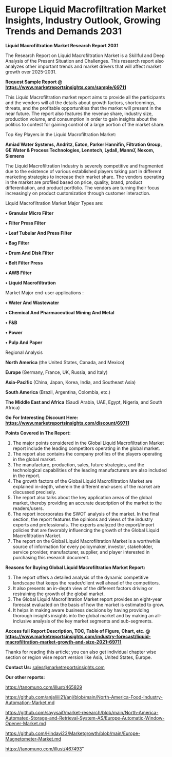 # Europe Liquid Macrofiltration Market Insights, Industry Outlook, Growing Trends and Demands 2031

<strong>Liquid Macrofiltration Market Research Report 2031</strong>

The Research Report on Liquid Macrofiltration Market is a Skillful and Deep Analysis of the Present Situation and Challenges. This research report also analyzes other important trends and market drivers that will affect market growth over 2025-2031.

<strong>Request Sample Report @ <a href=https://www.marketreportsinsights.com/sample/69711>https://www.marketreportsinsights.com/sample/69711</a></strong>

This Liquid Macrofiltration market report aims to provide all the participants and the vendors will all the details about growth factors, shortcomings, threats, and the profitable opportunities that the market will present in the near future. The report also features the revenue share, industry size, production volume, and consumption in order to gain insights about the politics to contest for gaining control of a large portion of the market share.

Top Key Players in the Liquid Macrofiltration Market:

<strong>Amiad Water Systems, Andritz, Eaton, Parker Hannifin, Filtration Group, GE Water & Process Technologies, Lenntech, Lydall, Mannứꙺ, Nexom, Siemens</strong>

The Liquid Macrofiltration Industry is severely competitive and fragmented due to the existence of various established players taking part in different marketing strategies to increase their market share. The vendors operating in the market are profiled based on price, quality, brand, product differentiation, and product portfolio. The vendors are turning their focus increasingly on product customization through customer interaction.

Liquid Macrofiltration Market Major Types are:

<strong>• Granular Micro Filter

• Filter Press Filter

• Leaf Tubular And Press Filter

• Bag Filter

• Drum And Disk Filter

• Belt Filter Press

• AWB Filter

• Liquid Macrofiltration</strong>

Market Major end-user applications :

<strong>• Water And Wastewater

• Chemical And Pharmaceutical Mining And Metal

• F&B

• Power

• Pulp And Paper</strong>

Regional Analysis

</u><strong><b>North America</b></strong> (the United States, Canada, and Mexico)

<strong><b>Europe </b></strong>(Germany, France, UK, Russia, and Italy)

<strong><b>Asia-Pacific</b></strong> (China, Japan, Korea, India, and Southeast Asia)

<strong><b>South America</b></strong> (Brazil, Argentina, Colombia, etc.)

<strong><b>The Middle East and Africa</b></strong> (Saudi Arabia, UAE, Egypt, Nigeria, and South Africa)

<strong>Go For Interesting Discount Here: <a href=https://www.marketreportsinsights.com/discount/69711>https://www.marketreportsinsights.com/discount/69711</a></strong>

<strong>Points Covered in The Report:</strong>
<ol>
  <li>The major points considered in the Global Liquid Macrofiltration Market report include the leading competitors operating in the global market.</li>
  <li>The report also contains the company profiles of the players operating in the global market.</li>
  <li>The manufacture, production, sales, future strategies, and the technological capabilities of the leading manufacturers are also included in the report.</li>
  <li>The growth factors of the Global Liquid Macrofiltration Market are explained in-depth, wherein the different end-users of the market are discussed precisely.</li>
  <li>The report also talks about the key application areas of the global market, thereby providing an accurate description of the market to the readers/users.</li>
  <li>The report incorporates the SWOT analysis of the market. In the final section, the report features the opinions and views of the industry experts and professionals. The experts analyzed the export/import policies that are favorably influencing the growth of the Global Liquid Macrofiltration Market.</li>
  <li>The report on the Global Liquid Macrofiltration Market is a worthwhile source of information for every policymaker, investor, stakeholder, service provider, manufacturer, supplier, and player interested in purchasing this research document.</li>
</ol>
<strong>Reasons for Buying Global Liquid Macrofiltration Market Report:</strong>

<ol>
  <li>The report offers a detailed analysis of the dynamic competitive landscape that keeps the reader/client well ahead of the competitors.</li>
  <li>It also presents an in-depth view of the different factors driving or restraining the growth of the global market.</li>
  <li>The Global Liquid Macrofiltration Market report provides an eight-year forecast evaluated on the basis of how the market is estimated to grow.</li>
  <li>It helps in making aware business decisions by having providing thorough insights insights into the global market and by making an all-inclusive analysis of the key market segments and sub-segments.</li>
</ol>
<strong>Access full Report Description, TOC, Table of Figure, Chart, etc. @ <a href=https://www.marketreportsinsights.com/industry-forecast/liquid-macrofiltration-market-growth-and-size-2021-69711>https://www.marketreportsinsights.com/industry-forecast/liquid-macrofiltration-market-growth-and-size-2021-69711</a></strong>


Thanks for reading this article; you can also get individual chapter wise section or region wise report version like Asia, United States, Europe.

<strong>Contact Us:</strong>
sales@marketreportsinsights.com

<strong>Our other reports:</strong>

<a href=https://tanomuno.com/illust/465829>https://tanomuno.com/illust/465829</a>

<a href=https://github.com/anjaliiii21/anj/blob/main/North-America-Food-Industry-Automation-Market.md>https://github.com/anjaliiii21/anj/blob/main/North-America-Food-Industry-Automation-Market.md</a>

<a href=https://github.com/sayysaif/market-research/blob/main/North-America-Automated-Storage-and-Retrieval-System-AS/Europe-Automatic-Window-Opener-Market.md>https://github.com/sayysaif/market-research/blob/main/North-America-Automated-Storage-and-Retrieval-System-AS/Europe-Automatic-Window-Opener-Market.md</a>

<a href=https://github.com/Hindavi23/Marketgrowth/blob/main/Europe-Magnetometer-Market.md>https://github.com/Hindavi23/Marketgrowth/blob/main/Europe-Magnetometer-Market.md</a>

<a href=https://tanomuno.com/illust/467493>https://tanomuno.com/illust/467493</a>"
